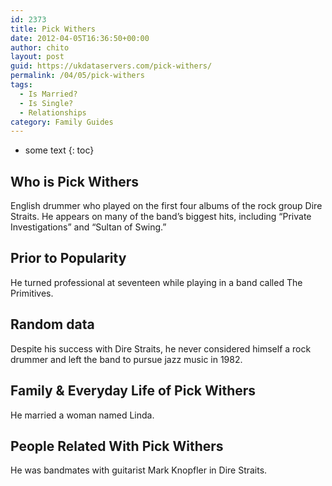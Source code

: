 ```yaml
---
id: 2373
title: Pick Withers
date: 2012-04-05T16:36:50+00:00
author: chito
layout: post
guid: https://ukdataservers.com/pick-withers/
permalink: /04/05/pick-withers
tags:
  - Is Married?
  - Is Single?
  - Relationships
category: Family Guides
---
```


* some text
{: toc}
          
          
## Who is  Pick Withers
                  
                  
                  
English drummer who played on the first four albums of the rock group Dire Straits. He appears on many of the band&#8217;s biggest hits, including &#8220;Private Investigations&#8221; and &#8220;Sultan of Swing.&#8221;
                  
                
                
                
## Prior to Popularity 
                  
                  
                  
He turned professional at seventeen while playing in a band called The Primitives.
                  
                
                
                
## Random data 
                  
                  
                  
Despite his success with Dire Straits, he never considered himself a rock drummer and left the band to pursue jazz music in 1982.
                  
                
                
                
## Family & Everyday Life of Pick Withers
                  
                  
                  
He married a woman named Linda.
                  
                
                
                
## People Related With  Pick Withers
                  
                  
                  
He was bandmates with guitarist Mark Knopfler in Dire Straits.
                  
                
              
            
          
          
          
    
    
  

